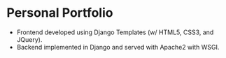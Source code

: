 # Personal Portfolio
* Frontend developed using Django Templates (w/ HTML5, CSS3, and JQuery).
* Backend implemented in Django and served with Apache2 with WSGI.

